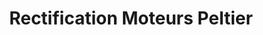 ---
title: "Rectification Moteurs Peltier"
url: /vetraz-monthoux/rectification-moteurs-peltier/
shop: Autowerkstatt
---